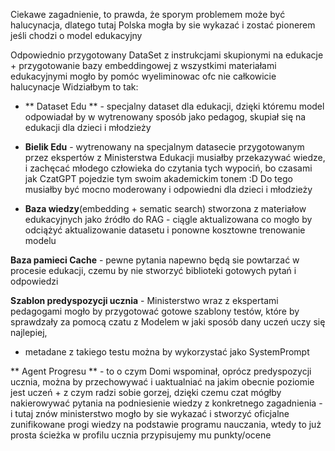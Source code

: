 Ciekawe zagadnienie, to prawda, że sporym problemem może być halucynacja, dlatego tutaj Polska mogła by sie wykazać i zostać pionerem jeśli chodzi o model edukacyjny


Odpowiednio przygotowany DataSet z instrukcjami skupionymi na edukacje + przygotowanie bazy embeddingowej z wszystkimi materiałami edukacyjnymi mogło by pomóc wyeliminowac ofc nie całkowicie halucynacje
Widziałbym to tak:

- ** Dataset Edu ** - specjalny dataset dla edukacji, dzięki któremu model odpowiadał by w wytrenowany sposób jako pedagog, skupiał się na edukacji dla dzieci i młodzieży

- **Bielik Edu** - wytrenowany na specjalnym datasecie przygotowanym przez ekspertów z Ministerstwa Edukacji
musiałby przekazywać wiedze, i zachęcać młodego człowieka do czytania tych wypociń, bo czasami jak CzatGPT pojedzie tym swoim akademickim tonem :D
Do tego musiałby być mocno moderowany i odpowiedni dla dzieci i młodzieży

- **Baza wiedzy**(embedding + sematic search) stworzona z materiałow edukacyjnych jako źródło do RAG - ciągle aktualizowana co mogło by odciążyć aktualizowanie datasetu i ponowne kosztowne trenowanie modelu

**Baza pamieci Cache** - pewne pytania napewno będą sie powtarzać w procesie edukacji, czemu by nie stworzyć biblioteki gotowych pytań i odpowiedzi

**Szablon predyspozycji ucznia** - Ministerstwo wraz z ekspertami pedagogami mogło by przygotować gotowe szablony testów, które by sprawdzały za pomocą czatu z Modelem w jaki sposób dany uczeń uczy się najlepiej, 
- metadane z takiego testu można by wykorzystać jako SystemPrompt

** Agent Progresu ** - to o czym Domi wspominał, oprócz predyspozycji ucznia, można by przechowywać i uaktualniać na jakim obecnie poziomie jest uczeń + z czym radzi sobie gorzej, dzięki czemu czat mógłby 
nakierowywać pytania na podniesienie wiedzy z konkretnego zagadnienia - i tutaj znów ministerstwo mogło by sie wykazać i stworzyć oficjalne zunifikowane progi wiedzy na podstawie programu nauczania, wtedy to już 
prosta ścieżka w profilu ucznia przypisujemy mu punkty/ocene
